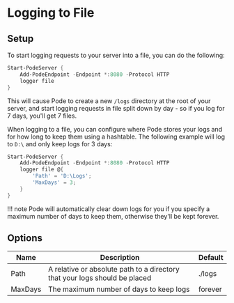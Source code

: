 # Logging to File

## Setup

To start logging requests to your server into a file, you can do the following:

```powershell
Start-PodeServer {
    Add-PodeEndpoint -Endpoint *:8080 -Protocol HTTP
    logger file
}
```

This will cause Pode to create a new `/logs` directory at the root of your server, and start logging requests in file split down by day - so if you log for 7 days, you'll get 7 files.

When logging to a file, you can configure where Pode stores your logs and for how long to keep them using a hashtable. The following example will log to `D:\` and only keep logs for 3 days:

```powershell
Start-PodeServer {
    Add-PodeEndpoint -Endpoint *:8080 -Protocol HTTP
    logger file @{
        'Path' = 'D:\Logs';
        'MaxDays' = 3;
    }
}
```

!!! note
    Pode will automatically clear down logs for you if you specify a maximum number of days to keep them, otherwise they'll be kept forever.

## Options

| Name | Description | Default |
| ---- | ----------- | ------- |
| Path | A relative or absolute path to a directory that your logs should be placed | ./logs |
| MaxDays | The maximum number of days to keep logs | forever |